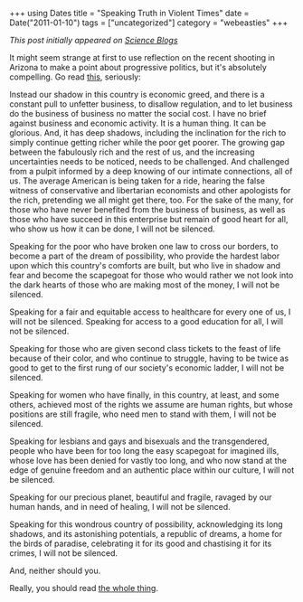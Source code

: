 +++
using Dates
title = "Speaking Truth in Violent Times"
date = Date("2011-01-10")
tags = ["uncategorized"]
category = "webeasties"
+++

_This post initially appeared on [Science Blogs](http://scienceblogs.com/webeasties)_

It might seem strange at first to use reflection on the recent shooting in Arizona to make a point about progressive politics, but it's absolutely compelling. Go read [this](http://monkeymindonline.blogspot.com/2011/01/trembling-before-throne-of-god.html), seriously:

Instead our shadow in this country is economic greed, and there is a constant pull to unfetter business, to disallow regulation, and to let business do the business of business no matter the social cost. I have no brief against business and economic activity. It is a human thing. It can be glorious. And, it has deep shadows, including the inclination for the rich to simply continue getting richer while the poor get poorer. The growing gap between the fabulously rich and the rest of us, and the increasing uncertainties needs to be noticed, needs to be challenged. And challenged from a pulpit informed by a deep knowing of our intimate connections, all of us. The average American is being taken for a ride, hearing the false witness of conservative and libertarian economists and other apologists for the rich, pretending we all might get there, too. For the sake of the many, for those who have never benefited from the business of business, as well as those who have succeed in this enterprise but remain of good heart for all, who show us how it can be done, I will not be silenced.

Speaking for the poor who have broken one law to cross our borders, to become a part of the dream of possibility, who provide the hardest labor upon which this country's comforts are built, but who live in shadow and fear and become the scapegoat for those who would rather we not look into the dark hearts of those who are making most of the money, I will not be silenced.

Speaking for a fair and equitable access to healthcare for every one of us, I will not be silenced. Speaking for access to a good education for all, I will not be silenced.

Speaking for those who are given second class tickets to the feast of life because of their color, and who continue to struggle, having to be twice as good to get to the first rung of our society's economic ladder, I will not be silenced.

Speaking for women who have finally, in this country, at least, and some others, achieved most of the rights we assume are human rights, but whose positions are still fragile, who need men to stand with them, I will not be silenced.

Speaking for lesbians and gays and bisexuals and the transgendered, people who have been for too long the easy scapegoat for imagined ills, whose love has been denied for vastly too long, and who now stand at the edge of genuine freedom and an authentic place within our culture, I will not be silenced.

Speaking for our precious planet, beautiful and fragile, ravaged by our human hands, and in need of healing, I will not be silenced.

Speaking for this wondrous country of possibility, acknowledging its long shadows, and its astonishing potentials, a republic of dreams, a home for the birds of paradise, celebrating it for its good and chastising it for its crimes, I will not be silenced.

And, neither should you.

Really, you should read [the whole thing](http://monkeymindonline.blogspot.com/2011/01/trembling-before-throne-of-god.html).

      
  
